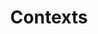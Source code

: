 ---
title: Contexts
description: This page describes symbols in the Scala 3 compiler.
redirect_to: https://dotty.epfl.ch/docs/contributing/architecture/context.html
---